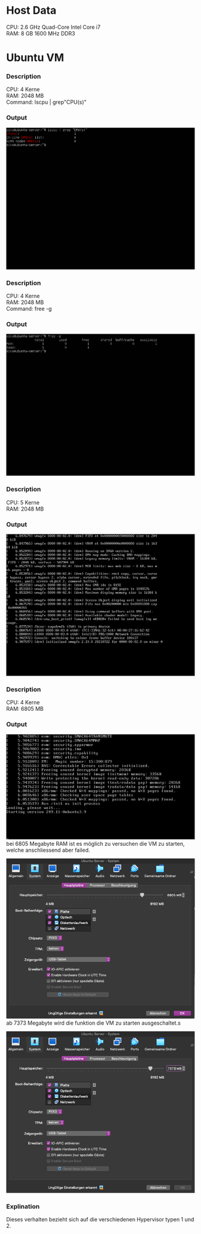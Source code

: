 # Host Data

CPU: 2.6 GHz Quad-Core Intel Core i7
<br/>
RAM: 8 GB 1600 MHz DDR3

# Ubuntu VM

### Description
CPU: 4 Kerne
<br/>
RAM: 2048 MB
<br/>
Command: lscpu | grep"CPU(s)"

### Output
![alt text](./images/Screenshot-1.png)

### Description
CPU: 4 Kerne
<br/>
RAM: 2048 MB
<br/>
Command: free -g

### Output
![alt text](./images/Screenshot-2.png)

### Description
CPU: 5 Kerne
<br/>
RAM: 2048 MB

### Output
![alt text](./images/Screenshot-3.png)

### Description
CPU: 4 Kerne
<br/>
RAM: 6805 MB

### Output
![alt text](./images/Screenshot-4.png)
bei 6805 Megabyte RAM ist es möglich zu versuchen die VM zu starten, welche anschliessend aber failed.

![alt text](./images/Screenshot-6.png)
ab 7373 Megabyte wird die funktion die VM zu starten ausgeschaltet.s

![alt text](./images/Screenshot-7.png)

### Explination

Dieses verhalten bezieht sich auf die verschiedenen Hypervisor typen 1 und 2.